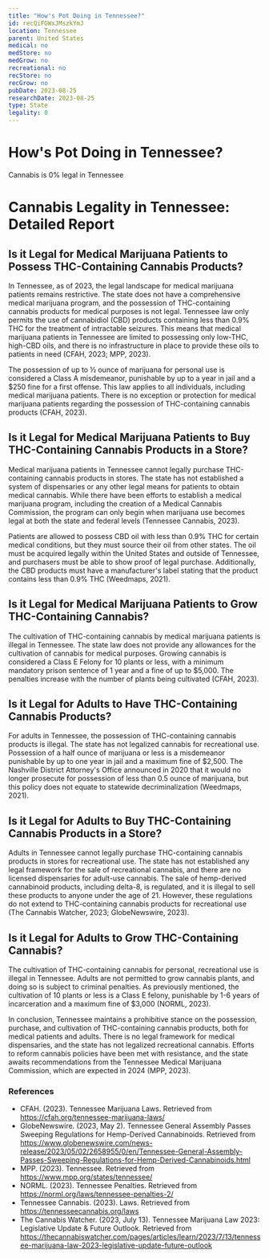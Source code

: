 ```yaml
---
title: "How's Pot Doing in Tennessee?"
id: recQiFGWxJMszkYmJ
location: Tennessee
parent: United States
medical: no
medStore: no
medGrow: no
recreational: no
recStore: no
recGrow: no
pubDate: 2023-08-25
researchDate: 2023-08-25
type: State
legality: 0
---
```


# How's Pot Doing in Tennessee?

<p class="howsit">Cannabis is 0% legal in Tennessee</p>

# Cannabis Legality in Tennessee: Detailed Report

## Is it Legal for Medical Marijuana Patients to Possess THC-Containing Cannabis Products?

In Tennessee, as of 2023, the legal landscape for medical marijuana patients remains restrictive. The state does not have a comprehensive medical marijuana program, and the possession of THC-containing cannabis products for medical purposes is not legal. Tennessee law only permits the use of cannabidiol (CBD) products containing less than 0.9% THC for the treatment of intractable seizures. This means that medical marijuana patients in Tennessee are limited to possessing only low-THC, high-CBD oils, and there is no infrastructure in place to provide these oils to patients in need (CFAH, 2023; MPP, 2023).

The possession of up to ½ ounce of marijuana for personal use is considered a Class A misdemeanor, punishable by up to a year in jail and a $250 fine for a first offense. This law applies to all individuals, including medical marijuana patients. There is no exception or protection for medical marijuana patients regarding the possession of THC-containing cannabis products (CFAH, 2023).

## Is it Legal for Medical Marijuana Patients to Buy THC-Containing Cannabis Products in a Store?

Medical marijuana patients in Tennessee cannot legally purchase THC-containing cannabis products in stores. The state has not established a system of dispensaries or any other legal means for patients to obtain medical cannabis. While there have been efforts to establish a medical marijuana program, including the creation of a Medical Cannabis Commission, the program can only begin when marijuana use becomes legal at both the state and federal levels (Tennessee Cannabis, 2023).

Patients are allowed to possess CBD oil with less than 0.9% THC for certain medical conditions, but they must source their oil from other states. The oil must be acquired legally within the United States and outside of Tennessee, and purchasers must be able to show proof of legal purchase. Additionally, the CBD products must have a manufacturer's label stating that the product contains less than 0.9% THC (Weedmaps, 2021).

## Is it Legal for Medical Marijuana Patients to Grow THC-Containing Cannabis?

The cultivation of THC-containing cannabis by medical marijuana patients is illegal in Tennessee. The state law does not provide any allowances for the cultivation of cannabis for medical purposes. Growing cannabis is considered a Class E Felony for 10 plants or less, with a minimum mandatory prison sentence of 1 year and a fine of up to $5,000. The penalties increase with the number of plants being cultivated (CFAH, 2023).

## Is it Legal for Adults to Have THC-Containing Cannabis Products?

For adults in Tennessee, the possession of THC-containing cannabis products is illegal. The state has not legalized cannabis for recreational use. Possession of a half ounce of marijuana or less is a misdemeanor punishable by up to one year in jail and a maximum fine of $2,500. The Nashville District Attorney's Office announced in 2020 that it would no longer prosecute for possession of less than 0.5 ounce of marijuana, but this policy does not equate to statewide decriminalization (Weedmaps, 2021).

## Is it Legal for Adults to Buy THC-Containing Cannabis Products in a Store?

Adults in Tennessee cannot legally purchase THC-containing cannabis products in stores for recreational use. The state has not established any legal framework for the sale of recreational cannabis, and there are no licensed dispensaries for adult-use cannabis. The sale of hemp-derived cannabinoid products, including delta-8, is regulated, and it is illegal to sell these products to anyone under the age of 21. However, these regulations do not extend to THC-containing cannabis products for recreational use (The Cannabis Watcher, 2023; GlobeNewswire, 2023).

## Is it Legal for Adults to Grow THC-Containing Cannabis?

The cultivation of THC-containing cannabis for personal, recreational use is illegal in Tennessee. Adults are not permitted to grow cannabis plants, and doing so is subject to criminal penalties. As previously mentioned, the cultivation of 10 plants or less is a Class E felony, punishable by 1-6 years of incarceration and a maximum fine of $3,000 (NORML, 2023).

In conclusion, Tennessee maintains a prohibitive stance on the possession, purchase, and cultivation of THC-containing cannabis products, both for medical patients and adults. There is no legal framework for medical dispensaries, and the state has not legalized recreational cannabis. Efforts to reform cannabis policies have been met with resistance, and the state awaits recommendations from the Tennessee Medical Marijuana Commission, which are expected in 2024 (MPP, 2023).

### References

- CFAH. (2023). Tennessee Marijuana Laws. Retrieved from https://cfah.org/tennessee-marijuana-laws/
- GlobeNewswire. (2023, May 2). Tennessee General Assembly Passes Sweeping Regulations for Hemp-Derived Cannabinoids. Retrieved from https://www.globenewswire.com/news-release/2023/05/02/2658955/0/en/Tennessee-General-Assembly-Passes-Sweeping-Regulations-for-Hemp-Derived-Cannabinoids.html
- MPP. (2023). Tennessee. Retrieved from https://www.mpp.org/states/tennessee/
- NORML. (2023). Tennessee Penalties. Retrieved from https://norml.org/laws/tennessee-penalties-2/
- Tennessee Cannabis. (2023). Laws. Retrieved from https://tennesseecannabis.org/laws
- The Cannabis Watcher. (2023, July 13). Tennessee Marijuana Law 2023: Legislative Update & Future Outlook. Retrieved from https://thecannabiswatcher.com/pages/articles/learn/2023/7/13/tennessee-marijuana-law-2023-legislative-update-future-outlook
